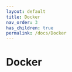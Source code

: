 ```yaml
---
layout: default
title: Docker
nav_order: 3
has_children: true
permalink: /docs/Docker
---
```


# Docker
